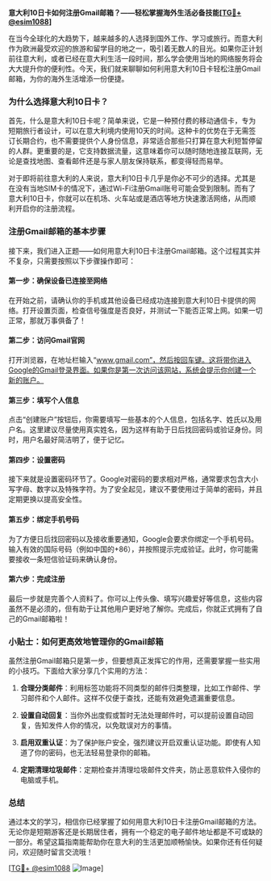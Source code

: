 **意大利10日卡如何注册Gmail邮箱？——轻松掌握海外生活必备技能[[TG💪+ @esim1088](https://t.me/s/esim1088)]**

在当今全球化的大趋势下，越来越多的人选择到国外工作、学习或旅行。而意大利作为欧洲最受欢迎的旅游和留学目的地之一，吸引着无数人的目光。如果你正计划前往意大利，或者已经在意大利生活一段时间，那么学会使用当地的网络服务将会大大提升你的便利性。今天，我们就来聊聊如何利用意大利10日卡轻松注册Gmail邮箱，为你的海外生活增添一份便捷。

### **为什么选择意大利10日卡？**

首先，什么是意大利10日卡呢？简单来说，它是一种预付费的移动通信卡，专为短期旅行者设计，可以在意大利境内使用10天的时间。这种卡的优势在于无需签订长期合约，也不需要提供个人身份信息，非常适合那些只打算在意大利短暂停留的人群。更重要的是，它支持数据流量，这意味着你可以随时随地连接互联网，无论是查找地图、查看邮件还是与家人朋友保持联系，都变得轻而易举。

对于即将前往意大利的人来说，意大利10日卡几乎是你必不可少的选择。尤其是在没有当地SIM卡的情况下，通过Wi-Fi注册Gmail账号可能会受到限制。而有了意大利10日卡，你就可以在机场、火车站或是酒店等地方快速激活网络，从而顺利开启你的注册流程。

### **注册Gmail邮箱的基本步骤**

接下来，我们进入正题——如何用意大利10日卡注册Gmail邮箱。这个过程其实并不复杂，只需要按照以下步骤操作即可：

#### **第一步：确保设备已连接至网络**
在开始之前，请确认你的手机或其他设备已经成功连接到意大利10日卡提供的网络。打开设置页面，检查信号强度是否良好，并测试一下能否正常上网。如果一切正常，那就万事俱备了！

#### **第二步：访问Gmail官网**
打开浏览器，在地址栏输入“www.gmail.com”，然后按回车键。这将带你进入Google的Gmail登录界面。如果你是第一次访问该网站，系统会提示你创建一个新的账户。

#### **第三步：填写个人信息**
点击“创建账户”按钮后，你需要填写一些基本的个人信息，包括名字、姓氏以及用户名。这里建议尽量使用真实姓名，因为这样有助于日后找回密码或验证身份。同时，用户名最好简洁明了，便于记忆。

#### **第四步：设置密码**
接下来就是设置密码环节了。Google对密码的要求相对严格，通常要求包含大小写字母、数字以及特殊字符。为了安全起见，建议不要使用过于简单的密码，并且定期更换以提高安全性。

#### **第五步：绑定手机号码**
为了方便日后找回密码以及接收重要通知，Google会要求你绑定一个手机号码。输入有效的国际号码（例如中国的+86），并按照提示完成验证。此时，你可能需要接收一条短信验证码来确认身份。

#### **第六步：完成注册**
最后一步就是完善个人资料了。你可以上传头像、填写兴趣爱好等信息，这些内容虽然不是必须的，但有助于让其他用户更好地了解你。完成后，你就正式拥有了自己的Gmail邮箱啦！

### **小贴士：如何更高效地管理你的Gmail邮箱**

虽然注册Gmail邮箱只是第一步，但要想真正发挥它的作用，还需要掌握一些实用的小技巧。下面给大家分享几个实用的方法：

1. **合理分类邮件**：利用标签功能将不同类型的邮件归类整理，比如工作邮件、学习邮件和个人邮件。这样不仅便于查找，还能有效避免遗漏重要信息。
   
2. **设置自动回复**：当你外出度假或暂时无法处理邮件时，可以提前设置自动回复，告知发件人你的情况，以免耽误对方的事情。
   
3. **启用双重认证**：为了保护账户安全，强烈建议开启双重认证功能。即使有人知道了你的密码，也无法轻易登录你的邮箱。

4. **定期清理垃圾邮件**：定期检查并清理垃圾邮件文件夹，防止恶意软件入侵你的电脑或手机。

### **总结**

通过本文的学习，相信你已经掌握了如何用意大利10日卡注册Gmail邮箱的方法。无论你是短期游客还是长期居住者，拥有一个稳定的电子邮件地址都是不可或缺的一部分。希望这篇指南能帮助你在意大利的生活更加顺畅愉快。如果你还有任何疑问，欢迎随时留言交流哦！

[[TG💪+ @esim1088](https://t.me/s/esim1088) ![Image](https://i.postimg.cc/4NQfJmqS/Snipaste-2025-05-13-00-14-12.png)]